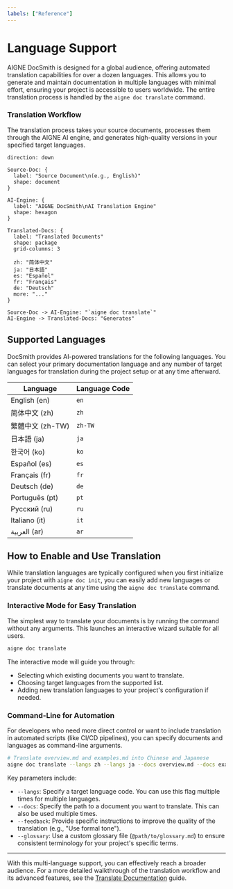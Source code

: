 ```yaml
---
labels: ["Reference"]
---
```


# Language Support

AIGNE DocSmith is designed for a global audience, offering automated translation capabilities for over a dozen languages. This allows you to generate and maintain documentation in multiple languages with minimal effort, ensuring your project is accessible to users worldwide. The entire translation process is handled by the `aigne doc translate` command.

### Translation Workflow

The translation process takes your source documents, processes them through the AIGNE AI engine, and generates high-quality versions in your specified target languages.

```d2
direction: down

Source-Doc: {
  label: "Source Document\n(e.g., English)"
  shape: document
}

AI-Engine: {
  label: "AIGNE DocSmith\nAI Translation Engine"
  shape: hexagon
}

Translated-Docs: {
  label: "Translated Documents"
  shape: package
  grid-columns: 3

  zh: "简体中文"
  ja: "日本語"
  es: "Español"
  fr: "Français"
  de: "Deutsch"
  more: "..."
}

Source-Doc -> AI-Engine: "`aigne doc translate`"
AI-Engine -> Translated-Docs: "Generates"
```

## Supported Languages

DocSmith provides AI-powered translations for the following languages. You can select your primary documentation language and any number of target languages for translation during the project setup or at any time afterward.

| Language | Language Code |
|---|---|
| English (en) | `en` |
| 简体中文 (zh) | `zh` |
| 繁體中文 (zh-TW) | `zh-TW` |
| 日本語 (ja) | `ja` |
| 한국어 (ko) | `ko` |
| Español (es) | `es` |
| Français (fr) | `fr` |
| Deutsch (de) | `de` |
| Português (pt) | `pt` |
| Русский (ru) | `ru` |
| Italiano (it) | `it` |
| العربية (ar) | `ar` |

## How to Enable and Use Translation

While translation languages are typically configured when you first initialize your project with `aigne doc init`, you can easily add new languages or translate documents at any time using the `aigne doc translate` command.

### Interactive Mode for Easy Translation

The simplest way to translate your documents is by running the command without any arguments. This launches an interactive wizard suitable for all users.

```bash
aigne doc translate
```

The interactive mode will guide you through:

- Selecting which existing documents you want to translate.
- Choosing target languages from the supported list.
- Adding new translation languages to your project's configuration if needed.

### Command-Line for Automation

For developers who need more direct control or want to include translation in automated scripts (like CI/CD pipelines), you can specify documents and languages as command-line arguments.

```bash
# Translate overview.md and examples.md into Chinese and Japanese
aigne doc translate --langs zh --langs ja --docs overview.md --docs examples.md
```

Key parameters include:

- `--langs`: Specify a target language code. You can use this flag multiple times for multiple languages.
- `--docs`: Specify the path to a document you want to translate. This can also be used multiple times.
- `--feedback`: Provide specific instructions to improve the quality of the translation (e.g., "Use formal tone").
- `--glossary`: Use a custom glossary file (`@path/to/glossary.md`) to ensure consistent terminology for your project's specific terms.

---

With this multi-language support, you can effectively reach a broader audience. For a more detailed walkthrough of the translation workflow and its advanced features, see the [Translate Documentation](./features-translate-documentation.md) guide.